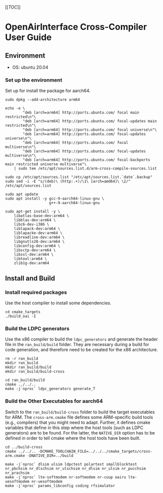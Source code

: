 [[_TOC_]]


# OpenAirInterface Cross-Compiler User Guide

## Environment

- OS: ubuntu 20.04

### Set up the environment

Set up for install the package for aarch64.

```shell
sudo dpkg --add-architecture arm64

echo -e \
        "deb [arch=arm64] http://ports.ubuntu.com/ focal main restricted\n"\
        "deb [arch=arm64] http://ports.ubuntu.com/ focal-updates main restricted\n"\
        "deb [arch=arm64] http://ports.ubuntu.com/ focal universe\n"\
        "deb [arch=arm64] http://ports.ubuntu.com/ focal-updates universe\n"\
        "deb [arch=arm64] http://ports.ubuntu.com/ focal multiverse\n"\
        "deb [arch=arm64] http://ports.ubuntu.com/ focal-updates multiverse\n"\
        "deb [arch=arm64] http://ports.ubuntu.com/ focal-backports main restricted universe multiverse"\
    | sudo tee /etc/apt/sources.list.d/arm-cross-compile-sources.list

sudo cp /etc/apt/sources.list "/etc/apt/sources.list.`date`.backup"
sudo sed -i -E "s/(deb)\ (http:.+)/\1\ [arch=amd64]\ \2/" /etc/apt/sources.list

sudo apt update
sudo apt install -y gcc-9-aarch64-linux-gnu \
                    g++-9-aarch64-linux-gnu

sudo apt-get install -y \
    libatlas-base-dev:arm64 \
    libblas-dev:arm64 \
    libc6-dev-i386 \
    liblapack-dev:arm64 \
    liblapacke-dev:arm64 \
    libreadline-dev:arm64 \
    libgnutls28-dev:arm64 \
    libconfig-dev:arm64 \
    libsctp-dev:arm64 \
    libssl-dev:arm64 \
    libtool:arm64 \
    zlib1g-dev:arm64
```

## Install and Build

### Install required packages

Use the host compiler to install some dependencies.

```shell
cd cmake_targets
./build_oai -I
```

### Build the LDPC generators

Use the x86 compiler to build the `ldpc_generators` and generate the header
file in the `ran_build/build` folder.  They are necessary during a build for
code generation, and therefore need to be created for the x86 architecture.

```shell
rm -r ran_build
mkdir ran_build
mkdir ran_build/build
mkdir ran_build/build-cross

cd ran_build/build
cmake ../../..
make -j`nproc` ldpc_generators generate_T
```

### Build the Other Executables for aarch64

Switch to the `ran_build/build-cross` folder to build the target executables
for ARM. The `cross-arm.cmake` file defines some ARM-specific build tools
(e.g., compilers) that you might need to adapt. Further, it defines cmake
variables that define in this step where the host tools (such as LDPC
generators) are to be found. For the latter, the `NATIVE_DIR` option has to
be defined in order to tell cmake where the host tools have been built.

```shell
cd ../build-cross
cmake ../../.. -DCMAKE_TOOLCHAIN_FILE=../../../cmake_targets/cross-arm.cmake -DNATIVE_DIR=../build

make -j`nproc` dlsim ulsim ldpctest polartest smallblocktest nr_pbchsim nr_dlschsim nr_ulschsim nr_dlsim nr_ulsim nr_pucchsim nr_prachsim
make -j`nproc` lte-softmodem nr-softmodem nr-cuup oairu lte-uesoftmodem nr-uesoftmodem
make -j`nproc` params_libconfig coding rfsimulator
```
